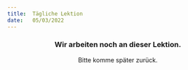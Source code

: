 ```yaml
---
title:  Tägliche Lektion
date:   05/03/2022
---
```


### <center>Wir arbeiten noch an dieser Lektion.</center>
<center>Bitte komme später zurück.</center>